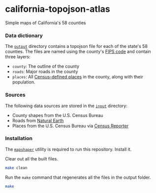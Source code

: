 # california-topojson-atlas

Simple maps of California's 58 counties

### Data dictionary

The [`output`](output/) directory contains a topojson file for each of the state's 58 counties. The files are named using the county's [FIPS code](https://en.wikipedia.org/wiki/Federal_Information_Processing_Standards) and contain three layers:

* `county`: The outline of the county
* `roads`: Major roads in the county
* `places`: All [Census-defined places](https://en.wikipedia.org/wiki/Census-designated_place) in the county, along with their population.

### Sources

The following data sources are stored in the [`input`](input/) directory:

* County shapes from the U.S. Census Bureau
* Roads from [Natural Earth](https://www.naturalearthdata.com/downloads/10m-cultural-vectors/roads/)
* Places from the U.S. Census Bureau via [Census Reporter](https://censusreporter.org/)

### Installation

The [`mapshaper`](https://github.com/mbloch/mapshaper) utility is required to run this repository. Install it.

Clear out all the built files.

```bash
make clean
```

Run the `make` command that regenerates all the files in the output folder.

```bash
make
```